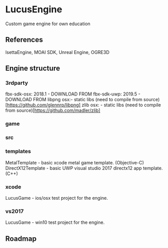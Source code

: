 # LucusEngine
Custom game engine for own education
## References
IsettaEngine, MOAI SDK, Unreal Engine, OGRE3D

## Engine structure
### 3rdparty
fbx-sdk-osx: 2018.1 - DOWNLOAD FROM
fbx-sdk-uwp: 2019.5 - DOWNLOAD FROM
libpng osx:- static libs (need to compile from source)[https://github.com/glennrp/libpng]
zlib osx: - static libs (need to compile from source)[https://github.com/madler/zlib]

### game

### src

### templates
MetalTemplate - basic xcode metal game template. (Objective-C)
DirectX12Template - basic UWP visual studio 2017 directx12 app template. (C++)

### xcode
LucusGame - ios/osx test project for the engine.

### vs2017
LucusGame - win10 test project for the engine.

## Roadmap